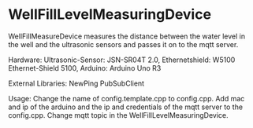 # WellFillLevelMeasuringDevice
WellFillMeasureDevice measures the distance between the water level in the well and the ultrasonic sensors and passes it on to the mqtt server.

Hardware: 
    Ultrasonic-Sensor: JSN-SR04T 2.0,
    Ethernetshield: W5100 Ethernet-Shield 5100,
    Arduino: Arduino Uno R3

External Libraries:
    NewPing
    PubSubClient

Usage: 
    Change the name of config.template.cpp to config.cpp.
    Add mac and ip of the arduino and the ip and credentials of the mqtt server to the config.cpp.
    Change mqtt topic in the WellFillLevelMeasuringDevice.
